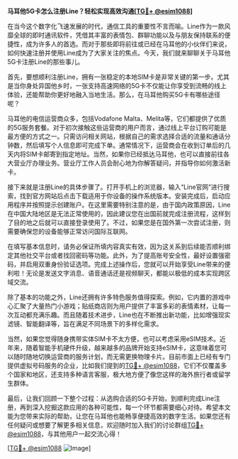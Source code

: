 **马耳他5G卡怎么注册Line？轻松实现高效沟通[[TG💪+ @esim1088](https://t.me/s/esim1088)]**

在当今这个数字化飞速发展的时代，通信工具的重要性不言而喻。Line作为一款风靡全球的即时通讯软件，凭借其丰富的表情包、群聊功能以及与朋友保持联系的便捷性，成为许多人的首选。而对于那些即将前往或已经在马耳他的小伙伴们来说，如何快速注册并使用Line成为了大家关注的焦点。今天，我们就来聊聊关于马耳他5G卡注册Line的那些事儿。

首先，要想顺利注册Line，拥有一张稳定的本地SIM卡是非常关键的第一步。尤其是当你身处异国他乡时，一张支持高速网络的5G卡不仅能让你享受到流畅的线上体验，还能帮助你更好地融入当地生活。那么，在马耳他购买5G卡有哪些途径呢？

马耳他的电信运营商众多，包括Vodafone Malta、Melita等，它们都提供了优质的5G服务套餐。对于初次接触这些运营商的用户而言，通过线上平台订购可能是最方便的方式之一。只需访问相关网站，根据自己的需求选择合适的流量和通话分钟数，然后填写个人信息即可完成下单。通常情况下，运营商会在收到订单后的几天内将SIM卡邮寄到指定地址。当然，如果你已经抵达马耳他，也可以直接前往各大营业厅办理业务。营业厅工作人员会耐心地为你解答疑问，并指导你如何激活新卡。

接下来就是注册Line的具体步骤了。打开手机上的浏览器，输入“Line官网”进行搜索，找到官方网站后点击下载适用于你设备的操作系统版本。安装完成后，启动应用程序并按照提示创建账户。在这里需要特别注意的是，由于国内政策原因，Line在中国大陆地区是无法正常使用的，因此建议您在出国前就完成注册流程，这样到了目的地之后就可以直接登录使用了。不过，如果您是在国外第一次尝试注册，则需要确保您的设备能够正常访问国际互联网。

在填写基本信息时，请务必保证所填内容真实有效，因为这关系到后续能否顺利绑定其他社交平台或者找回密码等功能。此外，为了提高账号安全性，最好设置强密码，并启用双重身份验证选项。完成上述操作后，您就可以开始享受Line带来的便利啦！无论是发送文字消息、语音通话还是视频聊天，都能以极低的成本实现跨区域交流。

除了基本的功能之外，Line还拥有许多特色服务值得探索。例如，它内置的游戏中心汇聚了大量热门小游戏；贴纸商店则为用户提供了丰富多彩的表情素材，让每一次互动都充满乐趣。而且随着技术进步，Line也在不断推出新功能，比如增强现实滤镜、智能翻译等，旨在满足不同场景下的多样化需求。

当然，如果您觉得随身携带实体SIM卡不太方便，也可以考虑采用eSIM技术。近年来，随着智能手机硬件升级，越来越多的品牌开始支持eSIM卡，这意味着您可以随时随地切换运营商的服务计划，而无需更换物理卡片。目前市面上已经有专门提供虚拟号码服务的企业，比如我们提到的[TG💪+ @esim1088](https://t.me/s/esim1088)，它们不仅覆盖多个国家和地区，还支持多种语言客服，极大地方便了像您这样的海外旅行者或留学生群体。

最后，让我们回顾一下整个过程：从选购合适的5G卡开始，到顺利完成Line注册，再到深入挖掘这款应用的各种可能性，每一个环节都需要细心对待。希望本文能为您带来实际的帮助，让您在马耳他也能畅享便捷高效的数字生活。如果您还有任何疑问或想要了解更多相关信息，欢迎随时加入我们的讨论群组[TG💪+ @esim1088](https://t.me/s/esim1088)，与其他用户一起交流心得！

[[TG💪+ @esim1088](https://t.me/s/esim1088) ![Image](https://i.postimg.cc/4NQfJmqS/Snipaste-2025-05-13-00-14-12.png)]